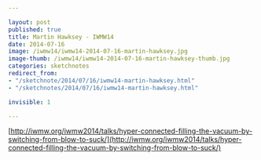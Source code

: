 ```yaml
---

layout: post
published: true
title: Martin Hawksey - IWMW14
date: 2014-07-16
image: /iwmw14/iwmw14-2014-07-16-martin-hawksey.jpg
image-thumb: /iwmw14/iwmw14-2014-07-16-martin-hawksey-thumb.jpg
categories: sketchnotes
redirect_from:
- "/sketchnote/2014/07/16/iwmw14-martin-hawksey.html"
- "/sketchnotes/2014/07/16/iwmw14-martin-hawksey.html"

invisible: 1

---
```


[http://iwmw.org/iwmw2014/talks/hyper-connected-filling-the-vacuum-by-switching-from-blow-to-suck/](http://iwmw.org/iwmw2014/talks/hyper-connected-filling-the-vacuum-by-switching-from-blow-to-suck/)